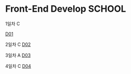 # Front-End Develop SCHOOL

1일차 C

[D01](Class/D01(160614)/README.md)

2일차 C
[D02](Class/D02(160615)/README.md)
 
3일차 A
[D03](Assignment/D03(160616)/README.md)

4일차 C
[D04]()
